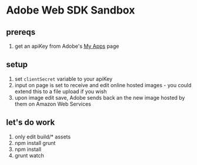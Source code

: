 # Adobe Web SDK Sandbox

## prereqs
1. get an apiKey from Adobe's [My Apps](https://creativesdk.adobe.com/myapps.html#) page

## setup
1. set `clientSecret` variable to your apiKey
2. input on page is set to receive and edit online hosted images - you could extend this to a file upload if you wish
3. upon image edit save, Adobe sends back an the new image hosted by them on Amazon Web Services

## let's do work
1.  only edit build/* assets
2.  npm install grunt
3.  npm install
4.  grunt watch
